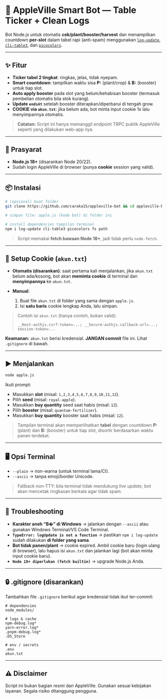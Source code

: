 # 🌱 AppleVille Smart Bot — Table Ticker + Clean Logs

Bot Node.js untuk otomatis **cek/plant/booster/harvest** dan menampilkan countdown **per-slot** dalam tabel rapi (anti-spam) menggunakan [`log-update`](https://www.npmjs.com/package/log-update), [`cli-table3`](https://www.npmjs.com/package/cli-table3), dan [`picocolors`](https://www.npmjs.com/package/picocolors).

---

## ✨ Fitur

- **Ticker tabel 2 tingkat**: ringkas, jelas, tidak nyepam.
- **Smart countdown**: tampilkan waktu sisa **P:** (plant/crop) & **B:** (booster) untuk tiap slot.
- **Auto apply booster** pada slot yang belum/kehabisan booster (termasuk pembelian otomatis bila stok kurang).
- **Update `endsAt`** setelah booster diterapkan/diperbarui di tengah grow.
- **COOKIE via `akun.txt`**: jika belum ada, bot minta input cookie 1x lalu menyimpannya otomatis.

> **Catatan:** Script ini hanya memanggil endpoint TRPC publik AppleVille seperti yang dilakukan web-app nya.

---

## 🔧 Prasyarat

- **Node.js 18+** (disarankan Node 20/22).
- Sudah login AppleVille di browser (punya **cookie** session yang valid).

---

## 📦 Instalasi

```bash
# (opsional) buat folder
git clone https://github.com/caraka15/appleville-bot && cd appleville-bot

# simpan file: apple.js (kode bot) di folder ini

# install dependencies tampilan terminal
npm i log-update cli-table3 picocolors fs path
```

> Script memakai **fetch bawaan Node 18+**, jadi tidak perlu `node-fetch`.

---

## 🔑 Setup Cookie (`akun.txt`)

- **Otomatis (disarankan)**: saat pertama kali menjalankan, jika `akun.txt` belum ada/kosong, bot akan **meminta cookie** di terminal dan **menyimpannya** ke `akun.txt`.
- **Manual**:

  1. Buat file `akun.txt` di folder yang sama dengan `apple.js`.
  2. Isi **satu baris** cookie lengkap Anda, lalu simpan.

> Contoh isi `akun.txt` (hanya contoh, bukan valid):
>
> ```
> __Host-authjs.csrf-token=...; __Secure-authjs.callback-url=...; session-token=...
> ```

**Keamanan:** `akun.txt` berisi kredensial. **JANGAN commit** file ini. Lihat `.gitignore` di bawah.

---

## ▶️ Menjalankan

```bash
node apple.js
```

Ikuti prompt:

- Masukkan **slot** (misal: `1,2,3,4,5,6,7,8,9,10,11,12`).
- Pilih **seed** (misal: `royal-apple`).
- Masukkan **buy quantity** seed saat habis (misal: `12`).
- Pilih **booster** (misal: `quantum-fertilizer`).
- Masukkan **buy quantity** booster saat habis (misal: `12`).

> Tampilan terminal akan memperlihatkan **tabel** dengan countdown **P:** (plant) dan **B:** (booster) untuk tiap slot, disortir berdasarkan waktu panen terdekat.

---

## 🖥️ Opsi Terminal

- `--plain` → non-warna (untuk terminal lama/CI).
- `--ascii` → tanpa emoji/border Unicode.

> Fallback non-TTY: bila terminal tidak mendukung _live update_, bot akan mencetak ringkasan berkala agar tidak spam.

---

## 🧰 Troubleshooting

- **Karakter aneh “B�” di Windows** → jalankan dengan `--ascii` atau gunakan Windows Terminal/VS Code Terminal.
- **`TypeError: logUpdate is not a function`** → pastikan `npm i log-update` sudah dilakukan **di folder yang sama**.
- **Bot tidak panen/plant** → cookie expired. Ambil cookie baru (login ulang di browser), lalu hapus isi `akun.txt` dan jalankan lagi (bot akan minta input cookie baru).
- **`Node 18+ diperlukan (fetch builtin)`** → upgrade Node.js Anda.

---

## 🔒 .gitignore (disarankan)

Tambahkan file `.gitignore` berikut agar kredensial tidak ikut ter-commit:

```gitignore
# dependencies
node_modules/

# logs & cache
npm-debug.log*
yarn-error.log*
.pnpm-debug.log*
.DS_Store

# env / secrets
.env
akun.txt
```

---

## ⚠️ Disclaimer

Script ini bukan bagian resmi dari AppleVille. Gunakan sesuai kebijakan layanan. Segala risiko ditanggung pengguna.
